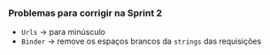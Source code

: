 
### Problemas para corrigir na Sprint 2
- `Urls` -> para minúsculo
- `Binder` -> remove os espaços brancos da `strings` das requisições